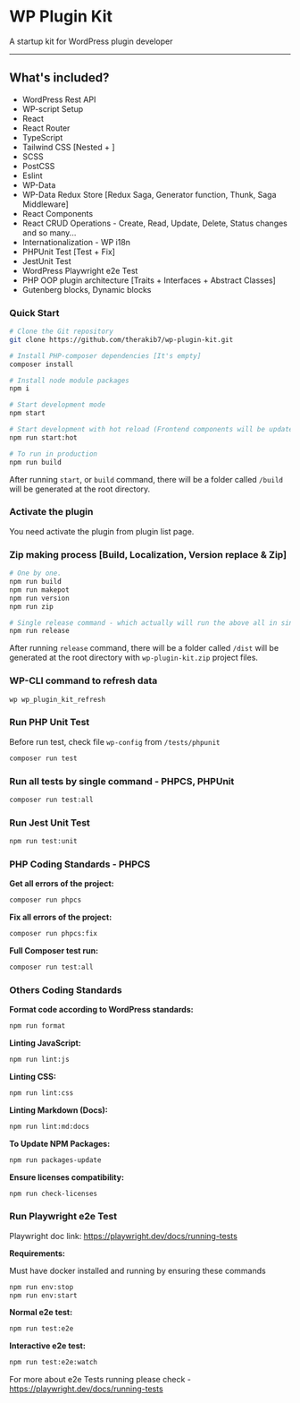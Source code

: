# WP Plugin Kit

A startup kit for WordPress plugin developer

----

## What's included?

* WordPress Rest API
* WP-script Setup
* React
* React Router
* TypeScript
* Tailwind CSS [Nested + ]
* SCSS
* PostCSS
* Eslint
* WP-Data
* WP-Data Redux Store [Redux Saga, Generator function, Thunk, Saga Middleware]
* React Components
* React CRUD Operations - Create, Read, Update, Delete, Status changes and so many...
* Internationalization - WP i18n
* PHPUnit Test [Test + Fix]
* JestUnit Test
* WordPress Playwright e2e Test
* PHP OOP plugin architecture [Traits + Interfaces + Abstract Classes]
* Gutenberg blocks, Dynamic blocks

### Quick Start

```sh
# Clone the Git repository
git clone https://github.com/therakib7/wp-plugin-kit.git

# Install PHP-composer dependencies [It's empty]
composer install

# Install node module packages
npm i

# Start development mode
npm start

# Start development with hot reload (Frontend components will be updated automatically if any changes are made)
npm run start:hot

# To run in production
npm run build
```

After running `start`, or `build` command, there will be a folder called `/build` will be generated at the root directory.

### Activate the plugin

You need activate the plugin from plugin list page.

### Zip making process [Build, Localization, Version replace & Zip]

```sh
# One by one.
npm run build
npm run makepot
npm run version
npm run zip

# Single release command - which actually will run the above all in single command.
npm run release
```

After running `release` command, there will be a folder called `/dist` will be generated at the root directory with `wp-plugin-kit.zip` project files.


### WP-CLI command to refresh data

```sh
wp wp_plugin_kit_refresh
```

### Run PHP Unit Test

Before run test, check file `wp-config` from `/tests/phpunit`

```sh
composer run test
```

### Run all tests by single command - PHPCS, PHPUnit

```sh
composer run test:all
```

### Run Jest Unit Test

```sh
npm run test:unit
```

### PHP Coding Standards - PHPCS

**Get all errors of the project:**

```sh
composer run phpcs
```

**Fix all errors of the project:**

```sh
composer run phpcs:fix
```

**Full Composer test run:**

```sh
composer run test:all
```

### Others Coding Standards

**Format code according to WordPress standards:**

```sh
npm run format
```

**Linting JavaScript:**

```sh
npm run lint:js
```

**Linting CSS:**

```sh
npm run lint:css
```

**Linting Markdown (Docs):**

```sh
npm run lint:md:docs
```

**To Update NPM Packages:**

```sh
npm run packages-update
```

**Ensure licenses compatibility:**

```sh
npm run check-licenses
```

### Run Playwright e2e Test

Playwright doc link: <https://playwright.dev/docs/running-tests>

**Requirements:**

Must have docker installed and running by ensuring these commands

```sh
npm run env:stop
npm run env:start
```

**Normal e2e test:**

```sh
npm run test:e2e
```

**Interactive e2e test:**

```sh
npm run test:e2e:watch
```

For more about e2e Tests running please check - <https://playwright.dev/docs/running-tests>
